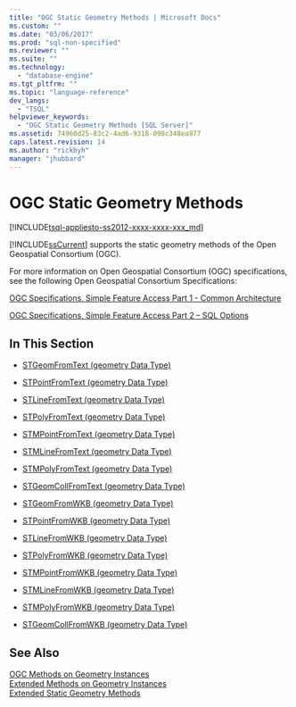 ```yaml
---
title: "OGC Static Geometry Methods | Microsoft Docs"
ms.custom: ""
ms.date: "03/06/2017"
ms.prod: "sql-non-specified"
ms.reviewer: ""
ms.suite: ""
ms.technology: 
  - "database-engine"
ms.tgt_pltfrm: ""
ms.topic: "language-reference"
dev_langs: 
  - "TSQL"
helpviewer_keywords: 
  - "OGC Static Geometry Methods [SQL Server]"
ms.assetid: 74960d25-83c2-4ad6-9318-098c348ea977
caps.latest.revision: 14
ms.author: "rickbyh"
manager: "jhubbard"
---
```

# OGC Static Geometry Methods
[!INCLUDE[tsql-appliesto-ss2012-xxxx-xxxx-xxx_md](../../../integration-services/system/stored-procedures/includes/tsql-appliesto-ss2012-xxxx-xxxx-xxx-md.md)]

  [!INCLUDE[ssCurrent](../../../advanced-analytics/r-services/includes/sscurrent-md.md)] supports the static geometry methods of the Open Geospatial Consortium (OGC).  
  
 For more information on Open Geospatial Consortium (OGC) specifications, see the following Open Geospatial Consortium Specifications:  
  
 [OGC Specifications, Simple Feature Access Part 1 - Common Architecture](http://go.microsoft.com/fwlink/?LinkId=93627)  
  
 [OGC Specifications, Simple Feature Access Part 2 – SQL Options](http://go.microsoft.com/fwlink/?LinkId=93628)  
  
## In This Section  
  
-   [STGeomFromText &#40;geometry Data Type&#41;](../../../t-sql/data-types/stgeomfromtext-geometry-data-type.md)  
  
-   [STPointFromText &#40;geometry Data Type&#41;](../../../t-sql/data-types/stpointfromtext-geometry-data-type.md)  
  
-   [STLineFromText &#40;geometry Data Type&#41;](../../../t-sql/data-types/stlinefromtext-geometry-data-type.md)  
  
-   [STPolyFromText &#40;geometry Data Type&#41;](../../../t-sql/data-types/stpolyfromtext-geometry-data-type.md)  
  
-   [STMPointFromText &#40;geometry Data Type&#41;](../../../t-sql/data-types/stmpointfromtext-geometry-data-type.md)  
  
-   [STMLineFromText &#40;geometry Data Type&#41;](../../../t-sql/data-types/stmlinefromtext-geometry-data-type.md)  
  
-   [STMPolyFromText &#40;geometry Data Type&#41;](../../../t-sql/data-types/stmpolyfromtext-geometry-data-type.md)  
  
-   [STGeomCollFromText &#40;geometry Data Type&#41;](../../../t-sql/data-types/stgeomcollfromtext-geometry-data-type.md)  
  
-   [STGeomFromWKB &#40;geometry Data Type&#41;](../../../t-sql/data-types/stgeomfromwkb-geometry-data-type.md)  
  
-   [STPointFromWKB &#40;geometry Data Type&#41;](../../../t-sql/data-types/stpointfromwkb-geometry-data-type.md)  
  
-   [STLineFromWKB &#40;geometry Data Type&#41;](../../../t-sql/data-types/stlinefromwkb-geometry-data-type.md)  
  
-   [STPolyFromWKB &#40;geometry Data Type&#41;](../../../t-sql/data-types/stpolyfromwkb-geometry-data-type.md)  
  
-   [STMPointFromWKB &#40;geometry Data Type&#41;](../../../t-sql/data-types/stmpointfromwkb-geometry-data-type.md)  
  
-   [STMLineFromWKB &#40;geometry Data Type&#41;](../../../t-sql/data-types/stmlinefromwkb-geometry-data-type.md)  
  
-   [STMPolyFromWKB &#40;geometry Data Type&#41;](../../../t-sql/data-types/stmpolyfromwkb-geometry-data-type.md)  
  
-   [STGeomCollFromWKB &#40;geometry Data Type&#41;](../../../t-sql/data-types/stgeomcollfromwkb-geometry-data-type.md)  
  
## See Also  
 [OGC Methods on Geometry Instances](../../../t-sql/data-types/ogc-methods-on-geometry-instances.md)   
 [Extended Methods on Geometry Instances](../../../t-sql/data-types/extended-methods-on-geometry-instances.md)   
 [Extended Static Geometry Methods](../../../t-sql/data-types/extended-static-geometry-methods.md)  
  
  